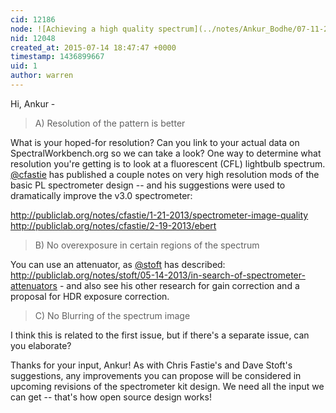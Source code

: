 ```yaml
---
cid: 12186
node: ![Achieving a high quality spectrum](../notes/Ankur_Bodhe/07-11-2015/achieving-a-high-quality-spectrum)
nid: 12048
created_at: 2015-07-14 18:47:47 +0000
timestamp: 1436899667
uid: 1
author: warren
---
```


Hi, Ankur - 

> A) Resolution of the pattern is better

What is your hoped-for resolution? Can you link to your actual data on SpectralWorkbench.org so we can take a look? One way to determine what resolution you're getting is to look at a fluorescent (CFL) lightbulb spectrum. [@cfastie](/profile/cfastie) has published a couple notes on very high resolution mods of the basic PL spectrometer design -- and his suggestions were used to dramatically improve the v3.0 spectrometer:

http://publiclab.org/notes/cfastie/1-21-2013/spectrometer-image-quality
http://publiclab.org/notes/cfastie/2-19-2013/ebert

> B) No overexposure in certain regions of the spectrum

You can use an attenuator, as [@stoft](/profile/stoft) has described: http://publiclab.org/notes/stoft/05-14-2013/in-search-of-spectrometer-attenuators - and also see his other research for gain correction and a proposal for HDR exposure correction. 

> C) No Blurring of the spectrum image

I think this is related to the first issue, but if there's a separate issue, can you elaborate?

Thanks for your input, Ankur! As with Chris Fastie's and Dave Stoft's suggestions, any improvements you can propose will be considered in upcoming revisions of the spectrometer kit design. We need all the input we can get -- that's how open source design works! 